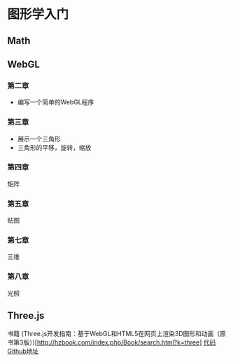 # 图形学入门

## Math
## WebGL
### 第二章
* 编写一个简单的WebGL程序

### 第三章
* 展示一个三角形
* 三角形的平移，旋转，缩放

### 第四章
矩阵

### 第五章
贴图

### 第七章
三维

### 第八章
光照

## Three.js
书籍 (Three.js开发指南：基于WebGL和HTML5在网页上渲染3D图形和动画（原书第3版）)[http://hzbook.com/index.php/Book/search.html?k=three]
[代码Github地址](https://github.com/josdirksen/learning-threejs)

